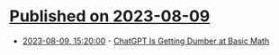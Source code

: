 # [Published on 2023-08-09](index.md)

* [2023-08-09, 15:20:00](https://science.slashdot.org/story/23/08/09/155238/chatgpt-is-getting-dumber-at-basic-math?utm_source=rss1.0mainlinkanon&utm_medium=feed) - [ChatGPT Is Getting Dumber at Basic Math](https://science.slashdot.org/story/23/08/09/155238/chatgpt-is-getting-dumber-at-basic-math?utm_source=rss1.0mainlinkanon&utm_medium=feed)
